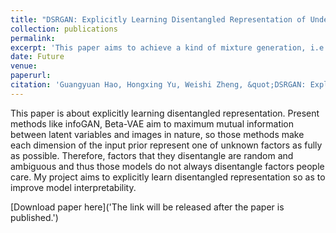 ```yaml
---
title: "DSRGAN: Explicitly Learning Disentangled Representation of Underlying Structure and Rendering for Image Generation without Tuple Supervision"
collection: publications
permalink: 
excerpt: 'This paper aims to achieve a kind of mixture generation, i.e., generating images in a mixture domain containing the content of one domain and the style of another domain. A general method to mix kinds of entangled concepts from multiple domains for mixture generation is left for future work.'
date: Future
venue: 
paperurl: 
citation: 'Guangyuan Hao, Hongxing Yu, Weishi Zheng, &quot;DSRGAN: Explicitly Learning Disentangled Representation of Underlying Structure and Rendering for Image Generation without Tuple Supervision &quot; <i>Submitted to CVPR</i>, 2019.'
---
```

This paper is about explicitly learning disentangled representation. Present methods like infoGAN, Beta-VAE aim to maximum mutual information between latent variables and images in nature, so those methods make each dimension of the input prior represent one of unknown factors as fully as possible. Therefore, factors that they disentangle are random and ambiguous and thus those models do not always disentangle factors people care. My project aims to explicitly learn disentangled representation so as to improve model interpretability.

[Download paper here]('The link will be released after the paper is published.')
